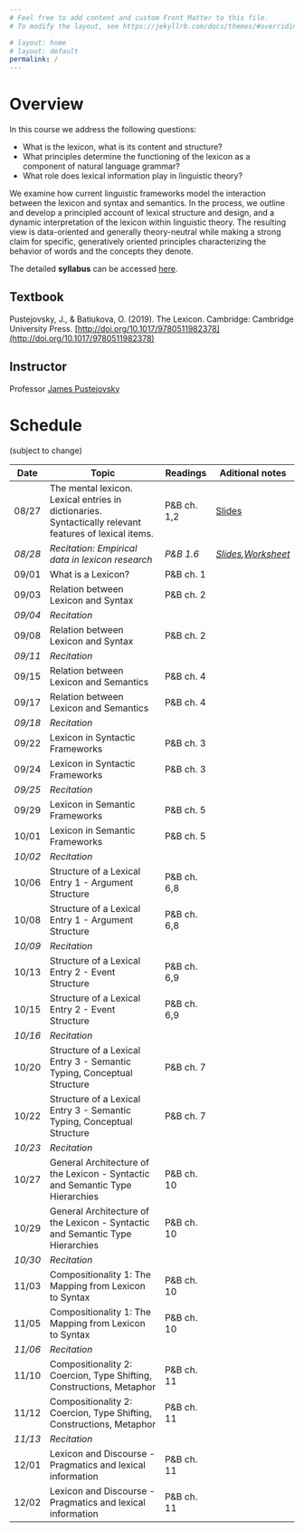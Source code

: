 ```yaml
---
# Feel free to add content and custom Front Matter to this file.
# To modify the layout, see https://jekyllrb.com/docs/themes/#overriding-theme-defaults

# layout: home
# layout: default
permalink: /
---
```


# Overview
In this course we address the following questions: 
  * What is the lexicon, what is its content and structure? 
  * What principles determine the functioning of the lexicon as a component of natural language grammar? 
  * What role does lexical information play in linguistic theory? 

We examine how current linguistic frameworks model the interaction between the lexicon and syntax and semantics. In the process, we outline and develop a principled account of lexical structure and design, and a dynamic interpretation of the lexicon within linguistic theory. The resulting view is data-oriented and generally theory-neutral while making a strong claim for specific, generatively oriented principles characterizing the behavior of words and the concepts they denote. 

The detailed **syllabus** can be accessed [here](https://brandeis.box.com/s/551n3o6xtn74ddla3xon3qet57cah933).

## Textbook
Pustejovsky, J., & Batiukova, O. (2019). The Lexicon. Cambridge: Cambridge University Press. [http://doi.org/10.1017/9780511982378](http://doi.org/10.1017/9780511982378)

## Instructor
Professor [James Pustejovsky](mailto:jamesp@brandeis.edu)

# Schedule
(subject to change)

**Date** | **Topic** | **Readings** | **Aditional notes**
-------- | --------- | ------------ | ------------------- 
08/27 | The mental lexicon. Lexical entries in dictionaries. Syntactically relevant features of lexical items. | P&B ch. 1,2 | [Slides](https://brandeis.box.com/s/6mnhejmgal0u3kygtaoxanapbioszcde)
*08/28* | *Recitation: Empirical data in lexicon research* | *P&B 1.6* | *[Slides](https://brandeis.box.com/s/syhu9c3z7vxkb0n5gzi66425td9s1xsh),[Worksheet](https://docs.google.com/document/d/1vFbrCCpRZ4KV9iBO0GW2L9hJhyBtkunEA9vu0lqEMt4/edit#)*
09/01 | What is a Lexicon? | P&B ch. 1 |
09/03 | Relation between Lexicon and Syntax | P&B ch. 2 |
*09/04* | *Recitation* | |
09/08 | Relation between Lexicon and Syntax | P&B ch. 2 |
*09/11* | *Recitation* | |
09/15 | Relation between Lexicon and Semantics | P&B ch. 4 |
09/17 | Relation between Lexicon and Semantics | P&B ch. 4 |
*09/18* | *Recitation* | |
09/22 | Lexicon in Syntactic Frameworks | P&B ch. 3 |
09/24 | Lexicon in Syntactic Frameworks | P&B ch. 3 |
*09/25* | *Recitation* | |
09/29 | Lexicon in Semantic Frameworks | P&B ch. 5 |
10/01 | Lexicon in Semantic Frameworks | P&B ch. 5 |
*10/02* | *Recitation* | |
10/06 | Structure of a Lexical Entry 1 - Argument Structure | P&B ch. 6,8 |
10/08 | Structure of a Lexical Entry 1 - Argument Structure | P&B ch. 6,8 |
*10/09* | *Recitation* | |
10/13 | Structure of a Lexical Entry 2 - Event Structure | P&B ch. 6,9 |
10/15 | Structure of a Lexical Entry 2 - Event Structure | P&B ch. 6,9 |
*10/16* | *Recitation* | |
10/20 | Structure of a Lexical Entry 3 - Semantic Typing, Conceptual Structure | P&B ch. 7 |
10/22 | Structure of a Lexical Entry 3 - Semantic Typing, Conceptual Structure | P&B ch. 7 |
*10/23* | *Recitation* | |
10/27 | General Architecture of the Lexicon - Syntactic and Semantic Type Hierarchies | P&B ch. 10 |
10/29 | General Architecture of the Lexicon - Syntactic and Semantic Type Hierarchies | P&B ch. 10 |
*10/30* | *Recitation* | |
11/03 | Compositionality 1: The Mapping from Lexicon to Syntax | P&B ch. 10 |
11/05 | Compositionality 1: The Mapping from Lexicon to Syntax | P&B ch. 10 |
*11/06* | *Recitation* | |
11/10 | Compositionality 2: Coercion, Type Shifting, Constructions, Metaphor | P&B ch. 11 |
11/12 | Compositionality 2: Coercion, Type Shifting, Constructions, Metaphor | P&B ch. 11 |
*11/13* | *Recitation* | |
12/01 | Lexicon and Discourse - Pragmatics and lexical information | P&B ch. 11 |
12/02 | Lexicon and Discourse - Pragmatics and lexical information | P&B ch. 11 |
